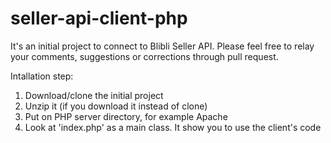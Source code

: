 # seller-api-client-php
It's an initial project to connect to Blibli Seller API. 
Please feel free to relay your comments, suggestions or corrections through pull request.

Intallation step:
1. Download/clone the initial project
2. Unzip it (if you download it instead of clone)
3. Put on PHP server directory, for example Apache
4. Look at 'index.php' as a main class. It show you to use the client's code

